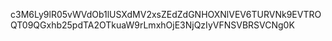 c3M6Ly9lR05vWVdOb1lUSXdMV2xsZEdZdGNHOXNlVEV6TURVNk9EVTROQT09QGxhb25pdTA2OTkuaW9rLmxhOjE3NjQzIyVFNSVBRSVCNg0K
